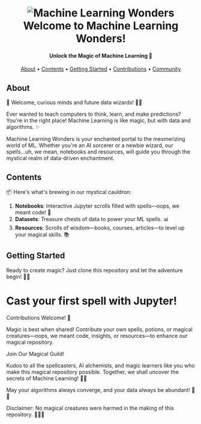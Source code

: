 <h1 align="center">
  <br>
  <img src="https://media.istockphoto.com/id/1365534802/photo/artificial-intelligence-in-healthcare-new-ai-applications-in-medicine.webp?b=1&s=170667a&w=0&k=20&c=eF-CGfuqSOwnbAeptvuK8qcdNE3-_RHIYk_II2T8g9Y=" alt="Machine Learning Wonders">
  <br>
  Welcome to Machine Learning Wonders!
  <br>
</h1>

<h4 align="center">Unlock the Magic of Machine Learning 🌟</h4>

<p align="center">
  <a href="#about">About</a> •
  <a href="#contents">Contents</a> •
  <a href="#getting-started">Getting Started</a> •
  <a href="#contributions">Contributions</a> •
  <a href="#community">Community</a>
</p>



## <a name="about"></a>About

👋 Welcome, curious minds and future data wizards! 🧙‍♂️

Ever wanted to teach computers to think, learn, and make predictions? You're in the right place! Machine Learning is like magic, but with data and algorithms. ✨

Machine Learning Wonders is your enchanted portal to the mesmerizing world of ML. Whether you're an AI sorcerer or a newbie wizard, our spells...uh, we mean, notebooks and resources, will guide you through the mystical realm of data-driven enchantment.

## <a name="contents"></a>Contents

📦 Here's what's brewing in our mystical cauldron:

1. **Notebooks**: Interactive Jupyter scrolls filled with spells—oops, we meant code! 📜
2. **Datasets**: Treasure chests of data to power your ML spells. 📊
3. **Resources**: Scrolls of wisdom—books, courses, articles—to level up your magical skills. 📚

## <a name="getting-started"></a>Getting Started

Ready to create magic? Just clone this repository and let the adventure begin! 🧙‍♀️


# Cast your first spell with Jupyter!
<a name="contributions"></a>Contributions Welcome! 🚀


Magic is best when shared! Contribute your own spells, potions, or magical creatures—oops, we meant code, insights, or resources—to enhance our magical repository.

<a name="community"></a>Join Our Magical Guild!





Kudos to all the spellcasters, AI alchemists, and magic learners like you who make this magical repository possible. Together, we shall uncover the secrets of Machine Learning! 🌌🔮



May your algorithms always converge, and your data always be abundant! 🚀✨




Disclaimer: No magical creatures were harmed in the making of this repository. 🦄🧙‍♂️
